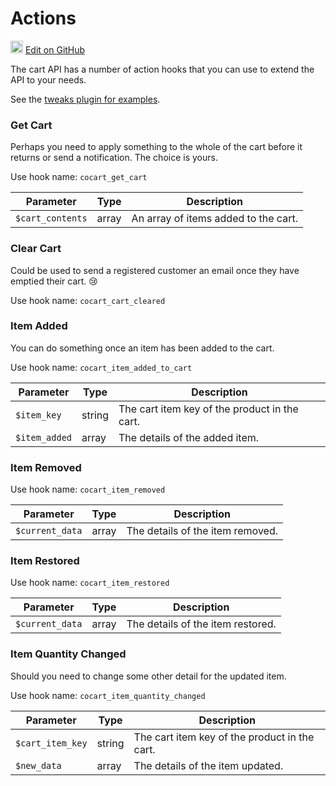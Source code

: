 # Actions #

<img src="images/github.svg" width="20" height="20" alt="GitHub Mark Logo"> [Edit on GitHub](https://github.com/co-cart/co-cart-docs/blob/master/source/includes/cocart-v1/_hooks.md)

The cart API has a number of action hooks that you can use to extend the API to your needs.

See the [tweaks plugin for examples](https://github.com/co-cart/co-cart-tweaks).

### Get Cart ###

Perhaps you need to apply something to the whole of the cart before it returns or send a notification. The choice is yours.

Use hook name: `cocart_get_cart`

| Parameter        | Type  | Description                          |
| ---------------- | ----- | ------------------------------------ |
| `$cart_contents` | array | An array of items added to the cart. |

### Clear Cart ###

Could be used to send a registered customer an email once they have emptied their cart. 😢

Use hook name: `cocart_cart_cleared`

### Item Added ###

You can do something once an item has been added to the cart.

Use hook name: `cocart_item_added_to_cart`

| Parameter     | Type   | Description                                   |
| ------------- | ------ | --------------------------------------------- |
| `$item_key`   | string | The cart item key of the product in the cart. |
| `$item_added` | array  | The details of the added item.                |

### Item Removed ###

Use hook name: `cocart_item_removed`

| Parameter       | Type  | Description                      |
| --------------- | ----- | -------------------------------- |
| `$current_data` | array | The details of the item removed. |

### Item Restored ###

Use hook name: `cocart_item_restored`

| Parameter       | Type  | Description                       |
| --------------- |------ | --------------------------------- |
| `$current_data` | array | The details of the item restored. |

### Item Quantity Changed ###

Should you need to change some other detail for the updated item.

Use hook name: `cocart_item_quantity_changed`

| Parameter        | Type   | Description                                   |
| ---------------- | ------ | --------------------------------------------- |
| `$cart_item_key` | string | The cart item key of the product in the cart. |
| `$new_data`      | array  | The details of the item updated.              |
